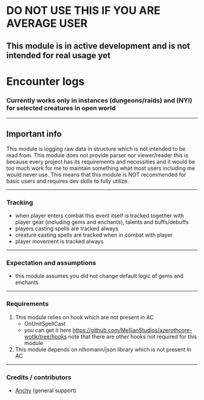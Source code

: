 # DO NOT USE THIS IF YOU ARE AVERAGE USER
## This module is in active development and is not intended for real usage yet

# Encounter logs

### Currently works only in instances (dungeons/raids) and (NYI) for selected creatures in open world

---

## Important info
This module is logging raw data in structure which is not intended to be read from.
This module does not provide parser nor viewer/reader this is because every project has its requirements and necessities
and it would be too much work for me to maintain something what most users including me would never use.
This means that this module is NOT recommended for basic users and requires dev skills to fully utilize.

---

### Tracking
- when player enters combat this event itself is tracked together with player gear (including gems and enchants), talents and buffs/debuffs
- players casting spells are tracked always
- creature casting spells are tracked when in combat with player
- player movement is tracked always

---

### Expectation and assumptions
- this module assumes you did not change default logic of gems and enchants

---

### Requirements
1. This module relies on hook which are not present in AC
   - OnUnitSpellCast
   - you can get it here https://github.com/MellianStudios/azerothcore-wotlk/tree/hooks note that there are other hooks not required for this module
2. This module depends on nlhomann/json library which is not present in AC

---

### Credits / contributors
- [Anchy](https://github.com/AnchyDev) (general support)
